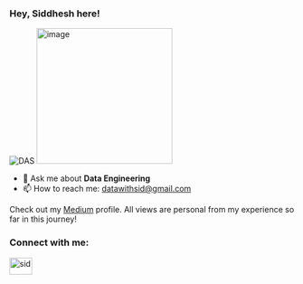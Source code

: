 ### Hey, Siddhesh here!

![DAS](https://github.com/debuggerrr/debuggerrr/assets/16878718/9534017f-b0bc-4788-92f5-931eabeacdcb)
<img width="240" alt="image" src="https://github.com/user-attachments/assets/a9980e92-41ba-47cd-82a6-c2b0542bd687" />


- 💬 Ask me about **Data Engineering**
- 📫 How to reach me: datawithsid@gmail.com

Check out my [Medium](https://sidk17.medium.com) profile. All views are personal from my experience so far in this journey!

<h3 align="left">Connect with me:</h3>
 <p align="left">
 <a href="https://www.linkedin.com/in/sid1992/" target="blank"><img align="center" src="https://raw.githubusercontent.com/rahuldkjain/github-profile-readme-generator/master/src/images/icons/Social/linked-in-alt.svg" alt="sid" height="30" width="40" /></a>
</p>
